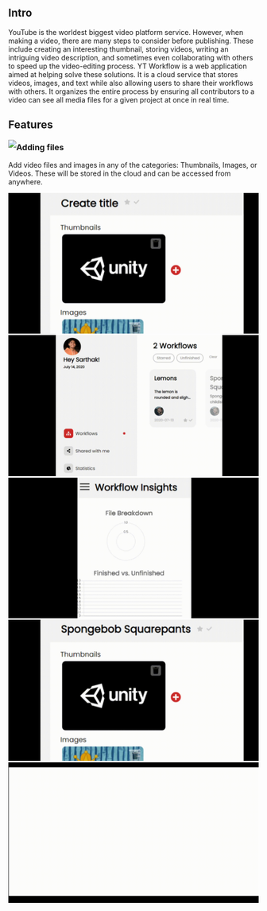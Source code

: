 <h2>Intro</h2>
<p>
    YouTube is the worldest biggest video platform service. However, when making a video, there are many steps to consider before publishing. These include creating an interesting thumbnail, storing videos, writing an intriguing video description, and sometimes even collaborating with others to speed up the video-editing process. YT Workflow is a web application aimed at helping solve these solutions. It is a cloud service that stores videos, images, and text while also allowing users to share their workflows with others. It organizes the entire process by ensuring all contributors to a video can see all media files for a given project at once in real time.
</p>
<h2>Features</h2>
<img src="Video-Overview/add-files-to-your-workflow.gif" align="left"/>
<h3>Adding files</h2>
<p>Add video files and images in any of the categories: Thumbnails, Images, or Videos. These will be stored in the cloud and can be accessed from anywhere.</p>
<img src="Video-Overview/add-meaningful-titles.gif" />  
<img src="Video-Overview/check-out-the-workflows-shared-with-you.gif" />
<img src="Video-Overview/gain-valuable-insights.gif"  />
<img src="Video-Overview/mark-whether-your-workflow-is-starred-and-finished.gif" />
<img src="Video-Overview/share-your-work-with-others.gif" />
